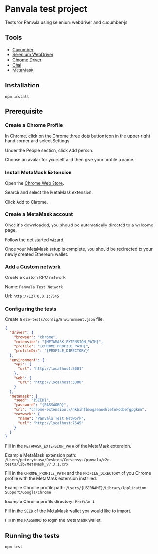 # Panvala test project

Tests for Panvala using selenium webdriver and cucumber-js

## Tools

- [Cucumber](https://github.com/cucumber/cucumber-js)
- [Selenium WebDriver](https://github.com/SeleniumHQ/selenium)
- [Chrome Driver](https://github.com/giggio/node-chromedriver)
- [Chai](https://github.com/chaijs/chai)
- [MetaMask](https://github.com/MetaMask/metamask-extension)

## Installation

```
npm install
```

## Prerequisite

### Create a Chrome Profile
In Chrome, click on the Chrome three dots button icon in the upper-right hand corner and select Settings.

Under the People section, click Add person. 

Choose an avatar for yourself and then give your profile a name.

### Install MetaMask Extension
Open the [Chrome Web Store](https://chrome.google.com/webstore/category/extensions).

Search and select the MetaMask extension.

Click Add to Chrome.

### Create a MetaMask account
Once it's downloaded, you should be automatically directed to a welcome page.

Follow the get started wizard.

Once your MetaMask setup is complete, you should be redirected to your newly created Ethereum wallet.

### Add a Custom network
Create a custom RPC network

Name: `Panvala Test Network` 

Url: `http://127.0.0.1:7545`

### Configuring the tests
Create a `e2e-tests/config/Environment.json` file.

```json
{
  "driver": {
    "browser": "chrome",
    "extension": "{METAMASK_EXTENSION_PATH}",
    "profile": "{CHROME_PROFILE_PATH}",
    "profileDir": "{PROFILE_DIRECTORY}"
  },
  "environment": {
    "api": {
      "url": "http://localhost:3001"
    },
    "web": {
      "url": "http://localhost:3000"
    }
  },
  "metamask": {
    "seed": "{SEED}",
    "password": "{PASSWORD}",
    "url": "chrome-extension://nkbihfbeogaeaoehlefnkodbefgpgknn",
    "network": {
      "name": "Panvala Test Network",
      "url": "http://localhost:7545"
    }
  }
}
```

Fill in the `METAMASK_EXTENSION_PATH` of the MetaMask extension.

Example MetaMask extension path: `/Users/peteryinusa/Desktop/Consensys/panvala/e2e-tests/lib/MetaMask_v7.3.1.crx`

Fill in the `CHROME_PROFILE_PATH` and the `PROFILE_DIRECTORY` of you Chrome profile with the MetaMask extension installed.

Example Chrome profile path: `/Users/{USERNAME}/Library/Application Support/Google/Chrome`

Example Chrome profile directory: `Profile 1`

Fill in the `SEED` of the MetaMask wallet you would like to import.

Fill in the `PASSWORD` to login the MetaMask wallet.

## Running the tests

```
npm test
```
